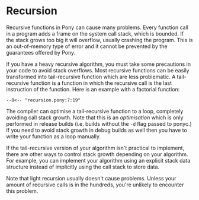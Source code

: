 # Recursion

Recursive functions in Pony can cause many problems. Every function call in a program adds a frame on the system call stack, which is bounded. If the stack grows too big it will overflow, usually crashing the program. This is an out-of-memory type of error and it cannot be prevented by the guarantees offered by Pony.

If you have a heavy recursive algorithm, you must take some precautions in your code to avoid stack overflows. Most recursive functions can be easily transformed into tail-recursive function which are less problematic. A tail-recursive function is a function in which the recursive call is the last instruction of the function. Here is an example with a factorial function:

```pony
--8<-- "recursion.pony:7:19"
```

The compiler can optimise a tail-recursive function to a loop, completely avoiding call stack growth. Note that this is an _optimisation_ which is only performed in release builds (i.e. builds without the `-d` flag passed to ponyc.) If you need to avoid stack growth in debug builds as well then you have to write your function as a loop manually.

If the tail-recursive version of your algorithm isn't practical to implement, there are other ways to control stack growth depending on your algorithm. For example, you can implement your algorithm using an explicit stack data structure instead of implicitly using the call stack to store data.

Note that light recursion usually doesn't cause problems. Unless your amount of recursive calls is in the hundreds, you're unlikely to encounter this problem.
